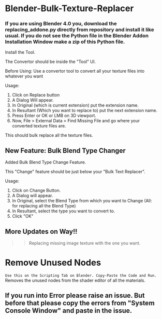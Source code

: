 # Blender-Bulk-Texture-Replacer
### If you are using Blender 4.0 you, download the **replacing_addone.py** directly from repository and install it like usual. If you do not see the Python file in the Blender Addon Installation Window make a zip of this Python file.
Install the Tool.
 
The Convertor should be inside the "Tool" UI.
 
Before Using:
Use a convertor tool to convert all your texture files into whatever you want
 
Usage:
1. Click on Replace button
2. A Dialog Will appear.
3. In Original (which is current extension) put the extension name.
4. In Resultant (Which you want to replace to) put the next extension name.
5. Press Enter or OK or LMB on 3D viewport.
6. Now, File > External Data > Find Missing File and go where your converted texture files are.
 
This should bulk replace all the texture files.

## New Feature: Bulk Blend Type Changer

Added Bulk Blend Type Change Feature.

This "Change" feature should be just below your "Bulk Text Replacer".

Usage:
1. Click on Change Button.
2. A Dialog will appear.
3. In Original, select the Blend Type from which you want to Change (All: for replacing all the Blend Type)
4. In Resultant, select the type you want to convert to.
5. Click "OK"

## More Updates on Way!!
>> Replacing missing image texture with the one you want.

# Remove Unused Nodes
```Use this on the Scripting Tab on Blender. Copy-Paste the Code and Run. ```
Removes the unused nodes from the shader editor of all the materials.

## If you run into Error please raise an issue. But before that please copy the errors from "System Console Window" and paste in the issue.
